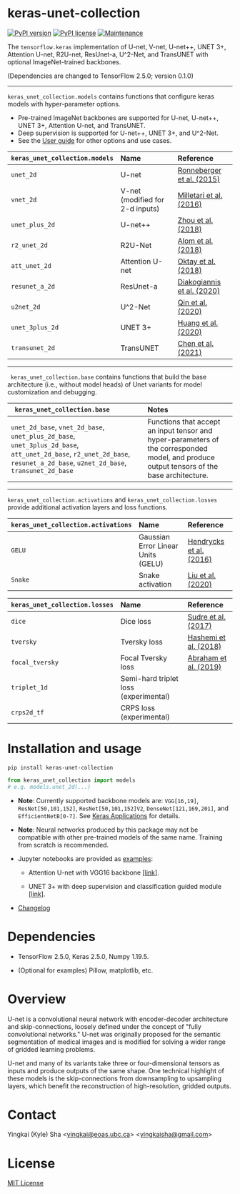 # keras-unet-collection

[![PyPI version](https://badge.fury.io/py/keras-unet-collection.svg)](https://badge.fury.io/py/keras-unet-collection)
[![PyPI license](https://img.shields.io/pypi/l/keras-unet-collection.svg)](https://pypi.org/project/keras-unet-collection/)
[![Maintenance](https://img.shields.io/badge/Maintained%3F-yes-green.svg)](https://github.com/yingkaisha/keras-unet-collection/graphs/commit-activity)

The `tensorflow.keras` implementation of U-net, V-net, U-net++, UNET 3+, Attention U-net, R2U-net, ResUnet-a, U^2-Net, and TransUNET with optional ImageNet-trained backbones.

(Dependencies are changed to TensorFlow 2.5.0; version 0.1.0)

----------

`keras_unet_collection.models` contains functions that configure keras models with hyper-parameter options. 

* Pre-trained ImageNet backbones are supported for U-net, U-net++, UNET 3+, Attention U-net, and TransUNET.
* Deep supervision is supported for U-net++, UNET 3+, and U^2-Net.
* See the [User guide](https://github.com/yingkaisha/keras-unet-collection/blob/main/examples/user_guid_models.ipynb) for other options and use cases.

| `keras_unet_collection.models` | Name | Reference |
|:---------------|:----------------|:----------------|
| `unet_2d`      | U-net           | [Ronneberger et al. (2015)](https://link.springer.com/chapter/10.1007/978-3-319-24574-4_28) |
| `vnet_2d`      | V-net (modified for 2-d inputs) | [Milletari et al. (2016)](https://arxiv.org/abs/1606.04797) |
| `unet_plus_2d` | U-net++         | [Zhou et al. (2018)](https://link.springer.com/chapter/10.1007/978-3-030-00889-5_1) |
| `r2_unet_2d`   | R2U-Net         | [Alom et al. (2018)](https://arxiv.org/abs/1802.06955) |
| `att_unet_2d`  | Attention U-net | [Oktay et al. (2018)](https://arxiv.org/abs/1804.03999) |
| `resunet_a_2d` | ResUnet-a       | [Diakogiannis et al. (2020)](https://doi.org/10.1016/j.isprsjprs.2020.01.013) |
| `u2net_2d`     | U^2-Net         | [Qin et al. (2020)](https://arxiv.org/abs/2005.09007) |
| `unet_3plus_2d` | UNET 3+        | [Huang et al. (2020)](https://arxiv.org/abs/2004.08790) |
| `transunet_2d` | TransUNET       | [Chen et al. (2021)](https://arxiv.org/abs/2102.04306) |

----------

` keras_unet_collection.base` contains functions that build the base architecture (i.e., without model heads) of Unet variants for model customization and debugging.

| ` keras_unet_collection.base` | Notes |
|:-----------------------------------|:------|
| `unet_2d_base`, `vnet_2d_base`, `unet_plus_2d_base`, `unet_3plus_2d_base`, `att_unet_2d_base`, `r2_unet_2d_base`, `resunet_a_2d_base`, `u2net_2d_base`, `transunet_2d_base` | Functions that accept an input tensor and hyper-parameters of the corresponded model, and produce output tensors of the base architecture. |

----------

`keras_unet_collection.activations` and `keras_unet_collection.losses` provide additional activation layers and loss functions.

| `keras_unet_collection.activations` | Name | Reference |
|:--------|:----------------|:----------------|
| `GELU`  | Gaussian Error Linear Units (GELU)   | [Hendrycks et al. (2016)](https://arxiv.org/abs/1606.08415) |
| `Snake` | Snake activation                     | [Liu et al. (2020)](https://arxiv.org/abs/2006.08195) |

| `keras_unet_collection.losses` | Name | Reference |
|:----------------|:----------------|:----------------|
| `dice`          | Dice loss                      | [Sudre et al. (2017)](https://link.springer.com/chapter/10.1007/978-3-319-67558-9_28) |
| `tversky`       | Tversky loss                   | [Hashemi et al. (2018)](https://ieeexplore.ieee.org/abstract/document/8573779) |
| `focal_tversky` | Focal Tversky loss             | [Abraham et al. (2019)](https://ieeexplore.ieee.org/abstract/document/8759329) |
| `triplet_1d`    | Semi-hard triplet loss (experimental) | |
| `crps2d_tf`     | CRPS loss (experimental)       | |

# Installation and usage

```pip install keras-unet-collection```

```python
from keras_unet_collection import models
# e.g. models.unet_2d(...)
```
* **Note**: Currently supported backbone models are: `VGG[16,19]`, `ResNet[50,101,152]`, `ResNet[50,101,152]V2`, `DenseNet[121,169,201]`, and `EfficientNetB[0-7]`. See [Keras Applications](https://keras.io/api/applications/) for details. 

* **Note**: Neural networks produced by this package may not be compatible with other pre-trained models of the same name. Training from scratch is recommended.

* Jupyter notebooks are provided as [examples](https://github.com/yingkaisha/keras-unet-collection/tree/main/examples):

  * Attention U-net with VGG16 backbone [[link]](https://github.com/yingkaisha/keras-unet-collection/blob/main/examples/human-seg_atten-unet-backbone_coco.ipynb).
  
  * UNET 3+ with deep supervision and classification guided module [[link]](https://github.com/yingkaisha/keras-unet-collection/blob/main/examples/segmentation_unet-three-plus_oxford-iiit.ipynb).

* [Changelog](https://github.com/yingkaisha/keras-unet-collection/blob/main/CHANGELOG.md)

# Dependencies

* TensorFlow 2.5.0, Keras 2.5.0, Numpy 1.19.5.

* (Optional for examples) Pillow, matplotlib, etc.

# Overview

U-net is a convolutional neural network with encoder-decoder architecture and skip-connections, loosely defined under the concept of "fully convolutional networks." U-net was originally proposed for the semantic segmentation of medical images and is modified for solving a wider range of gridded learning problems.

U-net and many of its variants take three or four-dimensional tensors as inputs and produce outputs of the same shape. One technical highlight of these models is the skip-connections from downsampling to upsampling layers, which benefit the reconstruction of high-resolution, gridded outputs.

# Contact

Yingkai (Kyle) Sha <<yingkai@eoas.ubc.ca>> <<yingkaisha@gmail.com>>

# License

[MIT License](https://github.com/yingkaisha/keras-unet/blob/main/LICENSE)
